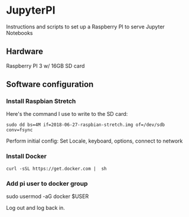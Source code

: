 # JupyterPI

Instructions and scripts to set up a Raspberry PI to serve Jupyter Notebooks

## Hardware

Raspberry PI 3 w/ 16GB SD card

## Software configuration

### Install Raspbian Stretch

Here's the command I use to write to the SD card:

`sudo dd bs=4M if=2018-06-27-raspbian-stretch.img of=/dev/sdb conv=fsync`

Perform initial config: Set Locale, keyboard, options, connect to network

### Install Docker

`curl -sSL https://get.docker.com |  sh`

### Add pi user to docker group

sudo usermod -aG docker $USER

Log out and log back in.
